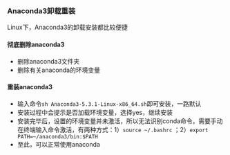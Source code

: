### Anaconda3卸载重装

Linux下，Anaconda3的卸载安装都比较便捷

#### 彻底删除anaconda3

- 删除anaconda3文件夹
- 删除有关anaconda的环境变量

#### 重装anaconda3

- 输入命令`sh Anaconda3-5.3.1-Linux-x86_64.sh`即可安装，一路默认
- 安装过程中会提示是否加载环境变量，选择yes，继续安装
- 安装完毕后，设置的环境变量并未激活，所以无法识别conda命令，需要手动在终端输入命令激活，有两种方式：1）`source ~/.bashrc` ；2）`export PATH=~/anaconda3/bin:$PATH`
- 至此，可以正常使用anaconda
